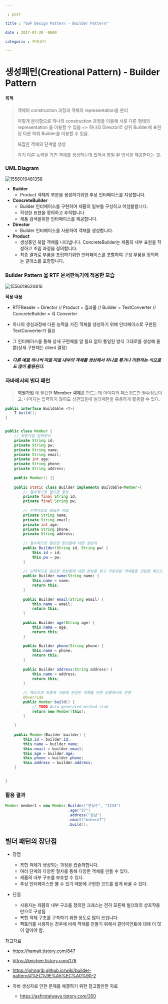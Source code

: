 ```yaml
---

 : post

title : "GoF Design Pattern - Builder Pattern" 

date : 2017-07-20 -0600

categoris : 카테고리

---
```




# 생성패턴(Creational Pattern) - Builder Pattern



#### 목적

> 객체의 construction 과정과 객체의 representation을 분리
>
> 이렇게 분리함으로 하나의 construction 과정을 이용해 서로 다른 형태의 representation 을 이용할 수 있음 => 하나의 Director로 상위 Builder에 표현된 다른 하위 Builder를 이용할 수 있음.
>
> 복잡한 객체의 단계별 생성
>
> 각기 다른 능력을 가진 객체를 생성하는데 있어서 통일 된 방식을 제공한다는 것.





### UML Diagram

![1556019481358](https://user-images.githubusercontent.com/18109075/56580905-be500000-660e-11e9-9cb0-a543b3b4dad7.png)

* **Builder**
   * Product 객체의 부분을 생성하기위한 추상 인터페이스를 지정합니다. 
* **ConcreteBuilder**
   * Builder 인터페이스를 구현하여 제품의 일부를 구성하고 어셈블합니다. 
  * 작성한 표현을 정의하고 추적합니다
  * 제품 검색을위한 인터페이스를 제공합니다. 
* **Director**
  * Builder 인터페이스를 사용하여 객체를 생성합니다. 
* **Product**
  - 생성중인 복합 객체를 나타냅니다. ConcreteBuilder는 제품의 내부 표현을 작성하고 조립 과정을 정의합니다. 
  - 최종 결과로 부품을 조립하기위한 인터페이스를 포함하여 구성 부품을 정의하는 클래스를 포함합니다.



### Builder Pattern 을 RTF 문서판독기에 적용한 모습

![1556019620816](https://user-images.githubusercontent.com/18109075/56580911-c14af080-660e-11e9-82f4-8abf05bea156.png)



**적용 내용**

- RTFReader = Director // Product = 결과물 // Builder = TextConverter // ConcreteBuilder = 각 Converter

- 하나의 생성과정에 다른 능력을 가진 객체를 생성하기 위해 인터페이스로 구현된 TextConverter가 필요

- 그 인터페이스를 통해 상세 구현체를 알 필요 없이 통일된 방식 그대로를 생성해 줄 뿐(상세 구현체는 client 결정)

- ##### 다른 예로 하나씩 따로 따로 내부의 객체를 생성해서 하나로 묶거나 리턴하는 식으로도 많이 활용된다.



### 자바에서의 빌더 패턴

> **회원가입** 에 필요한 **Member** **객체**를 만드는데 아이디와 패스워드만 필수정보이고, 나머지는 입력하지 않아도 상관없을때 빌더패턴을 유용하게 활용할 수 있다.



``` java
public interface Buildable <T>{
	T build();
}
```

``` java

public class Member {
	// 회원가입 입력양식
	private String id;
	private String pw;
	private String name;
	private String email;
	private int age;
	private String phone;
	private String address;
	
	public Member() {}
	
	public static class Builder implements Buildable<Member>{
		// 필수적으로 필요한 정보
		private final String id;
		private final String pw;
		
		// 선택적으로 필요한 정보
		private String name;
		private String email;
		private int age;
		private String phone;
		private String address;
		
		// 필수적으로 필요한 정보들에 대한 생성자
		public Builder(String id, String pw) {
			this.id = id;
			this.pw = pw;
		}
		
		// 선택적으로 필요한 정보들에 대한 정보를 받고 미완성된 객체들을 전달할 메소드
		public Builder name(String name) {
			this.name = name;
			return this;
		}
		
		public Builder email(String email) {
			this.name = email;
			return this;
		}
		
		public Builder age(String age) {
			this.name = age;
			return this;
		}
		
		public Builder phone(String phone) {
			this.name = phone;
			return this;
		}
		
		public Builder address(String address) {
			this.name = address;
			return this;
		}
		
		// 메소드의 최종에 사용해 완성된 객체를 어떤 상황에서도 반환
		@Override
		public Member build() {
			// TODO Auto-generated method stub
			return new Member(this);
		}
		
	}
	
	public Member(Builder builder) {
		this.id = builder.id;
		this.name = builder.name;
		this.email = builder.email;
		this.age = builder.age;
		this.phone = builder.phone;
		this.address = builder.address;
	}

	
}
```



### 활용 결과

``` java
Member member1 = new Member.Builder("문상수", "1234")
                            .age("27")
                            .address("강남")
                            .email("mshero7")
                            .build();
```





## 빌더 패턴의 장단점

- 장점 
  - 복합 객체가 생성되는 과정을 캡슐화합니다.
  - 여러 단계와 다양한 절차를 통해 다양한 객체를 만들 수 있다.
  - 제품의 내부 구조를 보호할 수 있다.
  - 추상 인터페이스만 볼 수 있기 때문에 구현한 코드를 쉽게 바꿀 수 있다.



- 단점
  - 사용자는 제품의 내부 구조를 정의한 크래스는 전혀 모른채 빌더와의 상호작용만으로 구성됨
  - 복합 객체 구조를 구축하기 위한 용도로 많이 쓰입니다.
  - 팩토리를 사용하는 경우에 비해 객체를 만들기 위해서 클라이언트에 대해 더 많이 알아야 함.



참고자료

- <https://hamait.tistory.com/847>
- <https://keichee.tistory.com/176>

- <https://johngrib.github.io/wiki/builder-pattern/#%EC%9E%A5%EC%A0%90-2>

- 자바 생성자로 인한 문제를 해결하기 위한 참고할만한 자료
  - <https://asfirstalways.tistory.com/350>